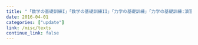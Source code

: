 ```yaml
---
title: "「数学の基礎訓練I」「数学の基礎訓練II」「力学の基礎訓練」「力学の基礎訓練:演習編」を改訂しました"
date: 2016-04-01
categories: ["update"]
link: /misc/texts
continue_link: false
---
```

